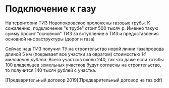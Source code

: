 
# Подключение к газу

На территории ТИЗ Новопокровское проложены газовые трубы. К сожалению, подключение "к трубе" стоит 500 тысяч р. Именно такую сумму просит "основной" ТИЗ за вступление в ТИЗ и предоставления основной инфраструктуры (дорог и газа)

Сейчас наш ТИЗ получил ТУ на строительство новой линии газапровода длиной 5 км (покрывает все участки за оврагом) стоимостью *14 миллионов рублей*. Всего участков около 240, так что даже если хотябы 100 владельцев земельных участков будут согласны на строительство, то получится 140 тысяч рублей с участка. 

[Предварительный договор 2019](Предварительный договор на газ.pdf)
